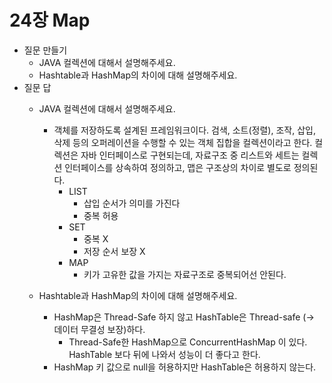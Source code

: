 # 24장 Map

- 질문 만들기
    - JAVA 컬렉션에 대해서 설명해주세요.
    - Hashtable과 HashMap의 차이에 대해 설명해주세요.
- 질문 답
    - JAVA 컬렉션에 대해서 설명해주세요.
        - 객체를 저장하도록 설계된 프레임워크이다. 검색, 소트(정렬), 조작, 삽입, 삭제 등의 오퍼레이션을 수행할 수 있는 객체 집합을 컬렉션이라고 한다. 컬렉션은 자바 인터페이스로 구현되는데, 자료구조 중 리스트와 세트는 컬렉션 인터페이스를 상속하여 정의하고, 맵은 구조상의 차이로 별도로 정의된다.
            - LIST
                - 삽입 순서가 의미를 가진다
                - 중복 허용
            - SET
                - 중복 X
                - 저장 순서 보장 X
            - MAP
                - 키가 고유한 값을 가지는 자료구조로 중복되어선 안된다.

    - Hashtable과 HashMap의 차이에 대해 설명해주세요.
        - HashMap은 Thread-Safe 하지 않고 HashTable은 Thread-safe (→ 데이터 무결성 보장)하다.
            - Thread-Safe한 HashMap으로 ConcurrentHashMap 이 있다. HashTable 보다 뒤에 나와서 성능이 더 좋다고 한다.
        - HashMap 키 값으로 null을 허용하지만 HashTable은 허용하지 않는다.